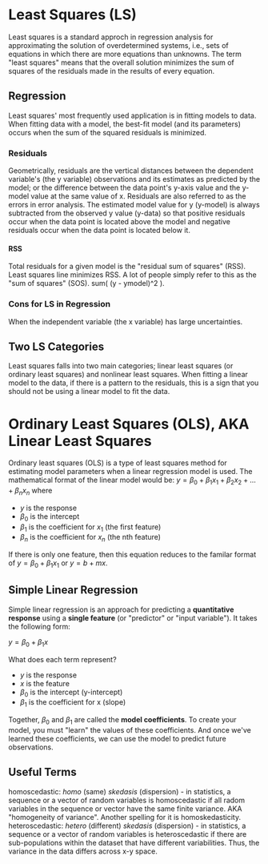 # Least Squares (LS)
Least squares is a standard approch in regression analysis for approximating the solution of overdetermined systems, i.e., sets of equations in which there are more equations than unknowns. The term "least squares" means that the overall solution minimizes the sum of squares of the residuals made in the results of every equation.

## Regression
Least squares' most frequently used application is in fitting models to data. When fitting data with a model, the best-fit model (and its parameters) occurs when the sum of the squared residuals is minimized. 
### Residuals
Geometrically, residuals are the vertical distances between the dependent variable's (the y variable) observations and its estimates as predicted by the model; or the difference between the data point's y-axis value and the y-model value at the same value of x. Residuals are also referred to as the errors in error analysis. The estimated model value for y (y-model) is always subtracted from the observed y value (y-data) so that positive residuals occur when the data point is located above the model and negative residuals occur when the data point is located below it. 
#### RSS
Total residuals for a given model is the "residual sum of squares" (RSS). 
Least squares line minimizes RSS. A lot of people simply refer to this as the "sum of squares" (SOS). sum( (y - ymodel)^2 ). 

### Cons for LS in Regression
When the independent variable (the x variable) has large uncertainties. 

## Two LS Categories
Least squares falls into two main categories; linear least squares (or ordinary least squares) and nonlinear least squares. When fitting a linear model to the data, if there is a pattern to the residuals, this is a sign that you should not be using a linear model to fit the data. 




# Ordinary Least Squares (OLS), AKA Linear Least Squares
Ordinary least squares (OLS) is a type of least squares method for estimating model parameters when a linear regression model is used. The mathematical format of the linear model would be: 
$y = \beta_0 + \beta_1x_1 + \beta_2x_2 + ... + \beta_nx_n$
where 
- $y$ is the response
- $\beta_0$ is the intercept
- $\beta_1$ is the coefficient for $x_1$ (the first feature)
- $\beta_n$ is the coefficient for $x_n$ (the nth feature)

If there is only one feature, then this equation reduces to the familar format of $y = \beta_0 + \beta_1x_1$ or $y = b + mx$. 


## Simple Linear Regression
Simple linear regression is an approach for predicting a **quantitative response** using a **single feature** (or "predictor" or "input variable"). It takes the following form:

$y = \beta_0 + \beta_1x$

What does each term represent?
- $y$ is the response
- $x$ is the feature
- $\beta_0$ is the intercept (y-intercept)
- $\beta_1$ is the coefficient for x (slope)

Together, $\beta_0$ and $\beta_1$ are called the **model coefficients**. To create your model, you must "learn" the values of these coefficients. And once we've learned these coefficients, we can use the model to predict future observations. 


## Useful Terms
homoscedastic: *homo* (same) *skedasis* (dispersion) 
	- in statistics, a sequence or a vector of random variables is homoscedastic if all radom variables in the sequence or vector have the same finite variance. AKA "homogeneity of variance". Another spelling for it is homoskedasticity.
heteroscedastic: *hetero* (different) *skedasis* (dispersion) 
	- in statistics, a sequence or a vector of random variables is heteroscedastic if there are sub-populations within the dataset that have different variabilities. Thus, the variance in the data differs across x-y space. 


